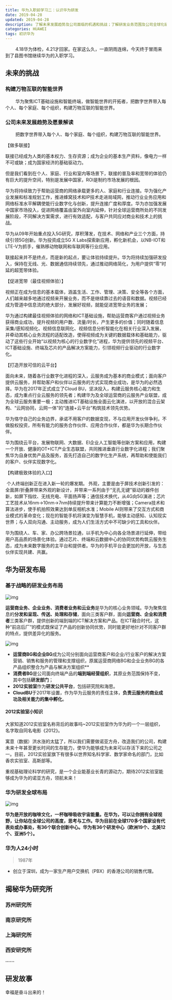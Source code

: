 ```yaml
---
title: 华为入职前学习二：认识华为研发
date: 2019-04-28
updated: 2019-04-28
description: 了解未来发展趋势及公司面临的机遇和挑战；了解研发业务范围及公司全球化研发布局
categories: HUAWEI
tags: 初识华为
---
```


&nbsp;&nbsp;&nbsp;&nbsp;&nbsp;&nbsp;&nbsp;&nbsp;4.18华为体检，4.21才回家。在家这么久，一直阴雨连绵，今天终于冒雨来到了县图书馆继续华为的入职学习。<br>

## 未来的挑战<br>

### 构建万物互联的智能世界<br>

&nbsp;&nbsp;&nbsp;&nbsp;&nbsp;&nbsp;&nbsp;&nbsp;华为聚焦ICT基础设施和智能终端，做智能世界的开拓者，把数字世界带入每个人、每个家庭、每个组织，构建万物互联的智能世界。<br>

### 公司未来发展趋势及愿景解读<br>

&nbsp;&nbsp;&nbsp;&nbsp;&nbsp;&nbsp;&nbsp;&nbsp;把数字世界带入每个人、每个家庭、每个组织，构建万物互联的智能世界。<br>

【做多联接】

​        联接已经成为人类的基本权力、生存资源；成为企业的基本生产资料，像电力一样不可或缺；成为国家经济的基础驱动力。 

但是我们看到在个人、家庭、行业和室内等场景下，联接的普及率和宽带的体验仍有巨大的提升空间，特别是发展中国家，ROI是制约市场发展的根因。 

​        华为将持续致力于帮助运营商的网络承载更多的人、家庭和行业连接。华为强化产业发展和标准规划工作，推进蜂窝技术和IP技术走进局域网，推动行业业务应用和网络标准水平解耦使能行业数字化与创新，提升连接广度和厚度。华为亦加强发展中国家市场投入，促进网络覆盖由室外向室内延伸，针对全球运营商所处的不同发展阶段，不同解决方案需求，进行有效适配，与客户共同应对商业和技术上的挑战。

华为从09年开始重点投入5G研究，厚积薄发，在技术、网络和产业三个方面，持续引领5G创新。华为投资成立5G X Labs探索新应用，孵化新机会，以NB-IOT和LTE-V为抓手，催熟移动物联网和车联网等行业应用。

​        联接起来并不是终点，而是新的起点，要让体验持续提升。华为将持续加强研发投入，保持在无线、光、数据通信持续领先，通过推动网络简化，为用户提供“零”时延的超宽带体验。

 

【促进宽带（最佳视频体验）】

​         视频正在成为信息的基本载体，涵盖生活、工作、管理、决策、安全等各个方面，人们越来越多地通过视频来开展业务，而不是继续靠过去的语音和数据。视频已经成为管道中信息流的绝大部分，发展好视频，就能促进宽带业务的发展；

​        华为通过构建最佳视频体验的网络和ICT基础设施，帮助运营商客户通过视频业务获得商业成功，提升视频的用户数、流量/时长，产生更多的价值；同时随着信息采集/感知视频化、视频信息联网化、视频信息分析智能化在相关行业深入发展，并牵动其核心业务流程的适配改造，使得视频成为关键的数据载体和基础能力，驱动了这些行业开始“以视频为核心的行业数字化”进程，华为提供领先的视频平台、ICT基础设施、终端及芯片的产品解决方案能力，引领视频行业驱动的行业数字化。

 

【打造开放可信的云平台】

​         面向未来，随着各行业数字化进程的深入，云服务成为基本的商业模式；面向客户提供云服务，并帮助客户和伙伴以云服务的方式实现商业成功，是华为的必然选择。华为在2017年正式成立了Cloud BU，坚决投入，构建云服务核心能力和生态，成为重点行业云服务的领先者；构建华为及全球运营商的云服务产业联盟，成为全球云服务重要一极；主动推进ICT基础设施全面云化演进，以开放的混合云架构、“云网协同，云网一体”的“连接+云平台”构筑技术领先优势。

​        华为恪守自己的业务边界，承诺不用客户的数据变现，不与应用开发伙伴争利，不做股权投资，所有有能力的服务合作伙伴、应用合作伙伴，都是华为长期合作伙伴。

​        华为围绕云平台，发展物联网、大数据、EI企业人工智能等创新方案和应用，构建一个开放、健康的OT+ICT产业生态联盟，共同推进垂直行业数字化进程；我们聚焦华为自身优势产品及服务，首先打造自己的数字化生产系统，再帮助和使能我们的客户、伙伴实现数字化。

 

【构建极致体验的入口】

​        个人终端创新正在进入新一轮的爆发期。 外观，主要是由于屏技术创新引发的：全面屏/折叠屏带来外观的新设计，并带来一系列由于“无孔无键”驱动的器件创新，如屏下指纹、无线充电、平面扬声等；通信技术换代，从4G向5G演进；芯片工艺技术从16nm->10nm->7nm持续提升带来计算能力不断增强；Camera技术和算法进步，使手机拍照效果达到单反相机水准；Mobile AI则带来了交互方式和商业模式的革命变化；现在的智能手机将演变为智慧手机，能够主动感知、认知现实世界；与人双向沟通、主动服务，成为人们生活方式中不可缺少的工具和伙伴。

​       华为围绕人、车、家、办公跨场景拉通，以手机为中心向各全场景进行延伸，带给用户高品质的场景化体验。通过芯片、终端和云数据中心的协同优势构筑云服务生态，成为未来数字服务的主平台和提供者。华为的手机平台会更加的开放，与生态伙伴实现共建、共赢。

## 华为研发布局<br>

### 基于战略的研发业务布局<br>

![img](https://ilearningx.huawei.com/assets/courseware/v1/d810ef294fdcb268f22180a9d4a248ed/asset-v1:HuaweiX+HWUCNNE012+2018.1+type@asset+block/%E4%B8%9A%E5%8A%A1%E5%B8%83%E5%B1%802.JPG)

​        **运营商业务、企业业务、消费者业务和云业务**是华为的核心业务领域。华为聚焦信息的**分发和呈现、传送、处理和存储**，面向三类客户群，面向**运营商、企业和消费者**三类客户群，提供创新的端到端的ICT解决方案和产品。在ICT融合时代，这种“前店后厂”的模式既保证了产品的创新协同优势，同时能更好地针对不同客户群的特点，提供差异化的服务。

![img](https://ilearningx.huawei.com/assets/courseware/v1/cf315025783038e04c57e7bf6515ecb4/asset-v1:HuaweiX+HWUCNNE012+2018.1+type@asset+block/20181025-170142_eSpace_.png)

- **运营商BG和企业BG**成为公司分别面向运营商客户和企业/行业客户的解决方案营销、销售和服务的管理和支撑组织，原属运营商网络BG和企业业务BG的各产品组织整合为产品与解决方案组织**
- **消费者BG**是公司面向终端产品的**端到端经营组织**，其原业务范围保持不变，其中包括**研发部门**；
- **2012实验室**作为**研发公共平台**，包括研究院和海思。
- **CloudBU**于2017年设置，作为华为云服务的责任主体，**负责云服务的商业成功及相关能力的集中孵化**。

#### 2012实验室小知识

大家知道2012实验室名称背后的故事吗~2012实验室作为华为的一个一层组织，名字取自同名电影《2012》。

寓意（数据）洪水涨的太猛了，所以我们需要做诺亚方舟，改造我们的公司，构建未来十年甚至更长时间的生存能力，使华为能够成为未来可以存活下来的公司之一。目前，2012实验室旗下有很多以世界知名科学家、数学家命名的部门，比如香农实验室、高斯部等。

重视基础理论科学的研究，是一个企业能基业长青的源动力，期待2012实验室能够成为华为的诺亚方舟，领航未来！

### 华为研发全球布局<br>

![img](https://ilearningx.huawei.com/assets/courseware/v1/91e877a4b86493bc1ec8feb0c8c43131/asset-v1:HuaweiX+HWUCNNE012+2018.1+type@asset+block/renshi.JPG)

**华为是开放的咖啡文化，一杯咖啡吸收宇宙能量。在华为，可以让你拥有全球视野，让你站在全球公司的高度，思考与工作。华为目前在全球170多个国家设有代表处或办事处，有36个联合创新中心。华为有36个研发中心（欧洲19个、北美12个、亚洲5个）。**

### 华为人24小时<br>

> 1987年<br>

- 创立于深圳，成为一家生产用户交换机（PBX）的香港公司的销售代理。<br>

## 揭秘华为研究所<br>
### 苏州研究所<br>

### 南京研究所<br>

### 上海研究所<br>

### 西安研究所<br>

**······**

## 研发故事<br>

幸福是奋斗出来的！